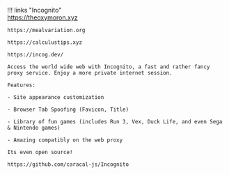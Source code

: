 !!! links "Incognito"  
    https://theoxymoron.xyz
    
    https://mealvariation.org
    
    https://calculustips.xyz
    
    https://incog.dev/
    
    Access the world wide web with Incognito, a fast and rather fancy proxy service. Enjoy a more private internet session.
    
    Features:
    
    - Site appearance customization
    
    - Browser Tab Spoofing (Favicon, Title)
    
    - Library of fun games (includes Run 3, Vex, Duck Life, and even Sega & Nintendo games)
    
    - Amazing compatibly on the web proxy
    
    Its even open source!
    
    https://github.com/caracal-js/Incognito


